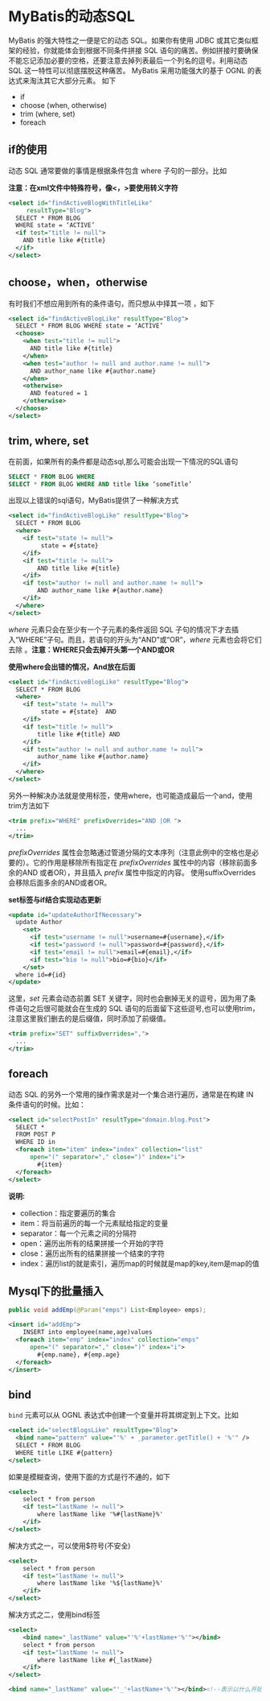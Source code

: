 # MyBatis的动态SQL

MyBatis 的强大特性之一便是它的动态 SQL。如果你有使用 JDBC 或其它类似框架的经验，你就能体会到根据不同条件拼接 SQL 语句的痛苦。例如拼接时要确保不能忘记添加必要的空格，还要注意去掉列表最后一个列名的逗号。利用动态 SQL 这一特性可以彻底摆脱这种痛苦。 MyBatis 采用功能强大的基于 OGNL 的表达式来淘汰其它大部分元素。 如下

- if
- choose (when, otherwise)
- trim (where, set)
- foreach

## if的使用

动态 SQL 通常要做的事情是根据条件包含 where 子句的一部分。比如 

**注意：在xml文件中特殊符号，像<，>要使用转义字符**

```xml
<select id="findActiveBlogWithTitleLike"
     resultType="Blog">
  SELECT * FROM BLOG 
  WHERE state = ‘ACTIVE’ 
  <if test="title != null">
    AND title like #{title}
  </if>
</select>
```

## choose，when，otherwise

有时我们不想应用到所有的条件语句，而只想从中择其一项 ，如下

```xml
<select id="findActiveBlogLike" resultType="Blog">
  SELECT * FROM BLOG WHERE state = ‘ACTIVE’
  <choose>
    <when test="title != null">
      AND title like #{title}
    </when>
    <when test="author != null and author.name != null">
      AND author_name like #{author.name}
    </when>
    <otherwise>
      AND featured = 1
    </otherwise>
  </choose>
</select>
```

## trim, where, set

在前面，如果所有的条件都是动态sql,那么可能会出现一下情况的SQL语句

```sql
SELECT * FROM BLOG WHERE
SELECT * FROM BLOG WHERE AND title like ‘someTitle’
```

出现以上错误的sql语句，MyBatis提供了一种解决方式

```xml
<select id="findActiveBlogLike" resultType="Blog">
  SELECT * FROM BLOG 
  <where> 
    <if test="state != null">
         state = #{state}
    </if> 
    <if test="title != null">
        AND title like #{title}
    </if>
    <if test="author != null and author.name != null">
        AND author_name like #{author.name}
    </if>
  </where>
</select>
```

*where* 元素只会在至少有一个子元素的条件返回 SQL 子句的情况下才去插入“WHERE”子句。而且，若语句的开头为“AND”或“OR”，*where* 元素也会将它们去除 。**注意：WHERE只会去掉开头第一个AND或OR**

**使用where会出错的情况，And放在后面**

```xml
<select id="findActiveBlogLike" resultType="Blog">
  SELECT * FROM BLOG 
  <where> 
    <if test="state != null">
         state = #{state}  AND
    </if> 
    <if test="title != null">
        title like #{title} AND
    </if>
    <if test="author != null and author.name != null">
        author_name like #{author.name}
    </if>
  </where>
</select>
```

另外一种解决办法就是使用<trim>标签，使用where，也可能造成最后一个and，使用trim方法如下

```xml
<trim prefix="WHERE" prefixOverrides="AND |OR ">
  ... 
</trim>
```

*prefixOverrides* 属性会忽略通过管道分隔的文本序列（注意此例中的空格也是必要的）。它的作用是移除所有指定在 *prefixOverrides* 属性中的内容（移除前面多余的AND 或者OR），并且插入 *prefix* 属性中指定的内容。 使用suffixOverrides会移除后面多余的AND或者OR。

**set标签与if结合实现动态更新**

```xml
<update id="updateAuthorIfNecessary">
  update Author
    <set>
      <if test="username != null">username=#{username},</if>
      <if test="password != null">password=#{password},</if>
      <if test="email != null">email=#{email},</if>
      <if test="bio != null">bio=#{bio}</if>
    </set>
  where id=#{id}
</update>
```

这里，*set* 元素会动态前置 SET 关键字，同时也会删掉无关的逗号，因为用了条件语句之后很可能就会在生成的 SQL 语句的后面留下这些逗号,也可以使用trim，注意这里我们删去的是后缀值，同时添加了前缀值。 

```xml 
<trim prefix="SET" suffixOverrides=",">
  ...
</trim>
```

## foreach

动态 SQL 的另外一个常用的操作需求是对一个集合进行遍历，通常是在构建 IN 条件语句的时候。比如： 

```xml
<select id="selectPostIn" resultType="domain.blog.Post">
  SELECT *
  FROM POST P
  WHERE ID in
  <foreach item="item" index="index" collection="list"
      open="(" separator="," close=")" index="i">
        #{item}
  </foreach>
</select>
```

**说明:**

- collection：指定要遍历的集合
- item：将当前遍历的每一个元素赋给指定的变量
- separator：每一个元素之间的分隔符
- open：遍历出所有的结果拼接一个开始的字符
- close：遍历出所有的结果拼接一个结束的字符
- index：遍历list的就是索引，遍历map的时候就是map的key,item是map的值

## Mysql下的批量插入

```java
public void addEmp(@Param("emps") List<Employee> emps);
```

```xml
<insert id="addEmp">
	INSERT into employee(name,age)values
  <foreach item="emp" index="index" collection="emps"
      open="(" separator="," close=")" index="i">
        #{emp.name}, #{emp.age}
  </foreach>
</insert>
```

## bind

`bind` 元素可以从 OGNL 表达式中创建一个变量并将其绑定到上下文。比如 

```xml
<select id="selectBlogsLike" resultType="Blog">
  <bind name="pattern" value="'%' + _parameter.getTitle() + '%'" />
  SELECT * FROM BLOG
  WHERE title LIKE #{pattern}
</select>
```

如果是模糊查询，使用下面的方式是行不通的，如下

```xml
<select>
    select * from person
    <if test="lastName != null">
        where lastName like '%#{lastName}%'
    </if>
</select>
```

解决方式之一，可以使用$符号(不安全)

```xml
<select>
    select * from person
    <if test="lastName != null">
        where lastName like '%${lastName}%'
    </if>
</select>
```

解决方式之二，使用bind标签

```xml
<select>
    <bind name="_lastName" value="'%'+lastName+'%'"></bind>
    select * from person
    <if test="lastName != null">
        where lastName like #{_lastName}
    </if>
</select>
```

```xml
<bind name="_lastName" value="'_'+lastName+'%'"></bind><!--表示以什么开始，后面是参数的模糊查询-->
```

